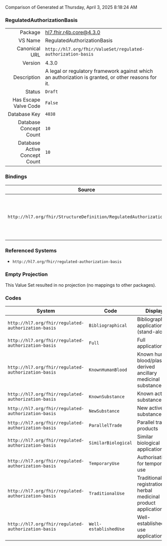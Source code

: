 Comparison of 
Generated at Thursday, April 3, 2025 8:18:24 AM

### RegulatedAuthorizationBasis

|      |     |
| ---: | --- |
| Package | hl7.fhir.r4b.core@4.3.0 |
| VS Name | RegulatedAuthorizationBasis |
| Canonical URL | `http://hl7.org/fhir/ValueSet/regulated-authorization-basis` |
| Version | 4.3.0 |
| Description | A legal or regulatory framework against which an authorization is granted, or other reasons for it. |
| Status | `Draft` |
| Has Escape Valve Code | `False` |
| Database Key | `4038` |
| Database Concept Count | `10` |
| Database Active Concept Count | `10` |
### Bindings

| Source | Element | Binding | Strength | Element Short |
| ------ | ------- | ------- | -------- | ------------- |
| `http://hl7.org/fhir/StructureDefinition/RegulatedAuthorization` | `RegulatedAuthorization.basis` | `http://hl7.org/fhir/ValueSet/regulated-authorization-basis` | `Example` | The legal/regulatory framework or reasons under which this authorization is granted |

### Referenced Systems

* `http://hl7.org/fhir/regulated-authorization-basis`
### Empty Projection

This Value Set resulted in no projection (no mappings to other packages).

### Codes

| System | Code | Display |
| ------ | ---- | ------- |
| `http://hl7.org/fhir/regulated-authorization-basis` | `Bibliographical` | Bibliographical application (stand-alone) |
| `http://hl7.org/fhir/regulated-authorization-basis` | `Full` | Full application |
| `http://hl7.org/fhir/regulated-authorization-basis` | `KnownHumanBlood` | Known human blood/plasma derived ancillary medicinal substance |
| `http://hl7.org/fhir/regulated-authorization-basis` | `KnownSubstance` | Known active substance |
| `http://hl7.org/fhir/regulated-authorization-basis` | `NewSubstance` | New active substance |
| `http://hl7.org/fhir/regulated-authorization-basis` | `ParallelTrade` | Parallel traded products |
| `http://hl7.org/fhir/regulated-authorization-basis` | `SimilarBiological` | Similar biological application |
| `http://hl7.org/fhir/regulated-authorization-basis` | `TemporaryUse` | Authorisations for temporary use |
| `http://hl7.org/fhir/regulated-authorization-basis` | `TraditionalUse` | Traditional use registration for herbal medicinal product application |
| `http://hl7.org/fhir/regulated-authorization-basis` | `Well-establishedUse` | Well-established use application |
